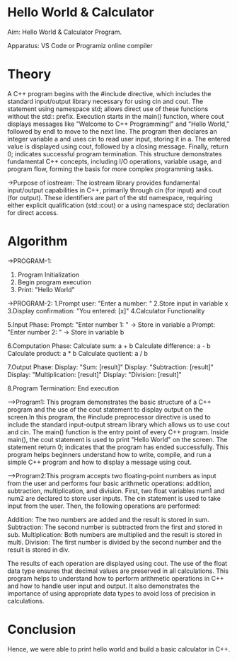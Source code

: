 # Hello World & Calculator

Aim: Hello World & Calculator Program.

Apparatus: VS Code or Programiz online compiler

# Theory
A C++ program begins with the #include <iostream> directive, which includes the standard input/output library necessary for using cin and cout. The statement using namespace std; allows direct use of these functions without the std:: prefix. Execution starts in the main() function, where cout displays messages like "Welcome to C++ Programming!" and "Hello World," followed by endl to move to the next line. The program then declares an integer variable a and uses cin to read user input, storing it in a. The entered value is displayed using cout, followed by a closing message. Finally, return 0; indicates successful program termination. This structure demonstrates fundamental C++ concepts, including I/O operations, variable usage, and program flow, forming the basis for more complex programming tasks.

->Purpose of iostream:
The iostream library provides fundamental input/output capabilities in C++, primarily through cin (for input) and cout (for output). These identifiers are part of the std namespace, requiring either explicit qualification (std::cout) or a using namespace std; declaration for direct access.

# Algorithm
->PROGRAM-1:
1. Program Initialization
2. Begin program execution
3. Print: "Hello World"

->PROGRAM-2:
1.Prompt user: "Enter a number: "
2.Store input in variable x
3.Display confirmation: "You entered: [x]"
4.Calculator Functionality

5.Input Phase:
Prompt: "Enter number 1: " → Store in variable a
Prompt: "Enter number 2: " → Store in variable b

6.Computation Phase:
Calculate sum: a + b
Calculate difference: a - b
Calculate product: a * b
Calculate quotient: a / b

7.Output Phase:
Display: "Sum: [result]"
Display: "Subtraction: [result]"
Display: "Multiplication: [result]"
Display: "Division: [result]"

8.Program Termination:
End execution

-->Program1: This program demonstrates the basic structure of a C++ program and the use of the cout statement to display output on the screen.In this program, 
the #include<iostream> preprocessor directive is used to include the standard input-output stream library which allows us to use cout and cin. 
The main() function is the entry point of every C++ program. Inside main(), the cout statement is used to print "Hello World" on the screen. 
The statement return 0; indicates that the program has ended successfully.
This program helps beginners understand how to write, compile, and run a simple C++ program and how to display a message using cout.

-->Program2:This program accepts two floating-point numbers as input from the user and performs four basic arithmetic operations: addition, subtraction, 
multiplication, and division. First, two float variables num1 and num2 are declared to store user inputs. The cin statement is used to take input from the user. 
Then, the following operations are performed:

Addition: The two numbers are added and the result is stored in sum.
Subtraction: The second number is subtracted from the first and stored in sub.
Multiplication: Both numbers are multiplied and the result is stored in multi.
Division: The first number is divided by the second number and the result is stored in div.

The results of each operation are displayed using cout. The use of the float data type ensures that decimal values are preserved in all calculations.
This program helps to understand how to perform arithmetic operations in C++ and how to handle user input and output. 
It also demonstrates the importance of using appropriate data types to avoid loss of precision in calculations.

# Conclusion
Hence, we were able to print hello world and build a basic calculator in C++.
